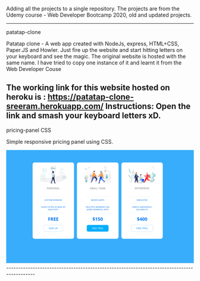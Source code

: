 Adding all the projects to a single repository. The projects are from the
Udemy course - Web Developer Bootcamp 2020, old and updated projects.


------------------------------------------------------------------------------------------
patatap-clone

Patatap clone - A web app created with NodeJs, express, HTML+CSS, Paper.JS and Howler. Just fire up the website and start hitting letters on your keyboard and see the magic. The original website is hosted with the same name. I have tried to copy one instance of it and learnt it from the Web Developer Couse

The working link for this website hosted on heroku is : https://patatap-clone-sreeram.herokuapp.com/
Instructions: Open the link and smash your keyboard letters xD. 
------------------------------------------------------------------------------------------
pricing-panel CSS

Simple responsive pricing panel using CSS.

<img src="images/pricingPanel.png" width="600px">
------------------------------------------------------------------------------------------
